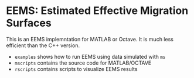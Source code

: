 
# EEMS: Estimated Effective Migration Surfaces


This is an EEMS implemntation for MATLAB or Octave. It is much less efficient than the C++ version.


* `examples` shows how to run EEMS using data simulated with `ms`
* `mscripts` contains the source code for MATLAB/OCTAVE
* `rscripts` contains scripts to visualize EEMS results

